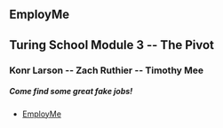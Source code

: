 ## EmployMe

<h2>Turing School Module 3 -- The Pivot</h2>
<h3>Konr Larson  --  Zach Ruthier  --  Timothy Mee</h3>


<h5>Come find some great fake jobs!</h5>

 * [EmployMe][lag]


[lag]: http://www.larsonkonr.com/
    

